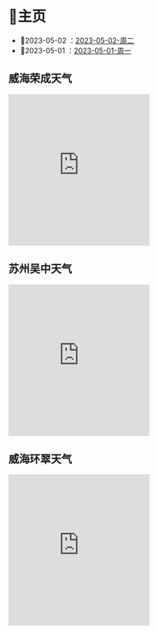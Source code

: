 # 🏡主页

- 📌2023-05-02 ：[2023-05-02-周二](2023-05-02-%E5%91%A8%E4%BA%8C.md)
- 📌2023-05-01 ：[2023-05-01-周一](2023-05-01-%E5%91%A8%E4%B8%80.md)

## 威海荣成天气

<iframe width="280" scrolling="no" height="300" frameborder="0" allowtransparency="true" src="https://i.tianqi.com?c=code&id=55&icon=1&py=rongcheng2&site=12"></iframe>

## 苏州吴中天气

<iframe width="280" scrolling="no" height="300" frameborder="0" allowtransparency="true" src="https://i.tianqi.com?c=code&id=55&icon=1&py=wuzhong1&site=12"></iframe>

## 威海环翠天气

<iframe width="280" scrolling="no" height="300" frameborder="0" allowtransparency="true" src="https://i.tianqi.com?c=code&id=55&icon=1&py=huancuiqu&site=12"></iframe>
